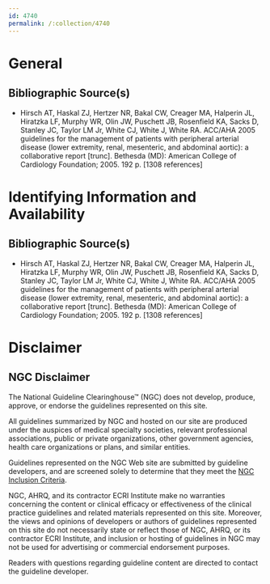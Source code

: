 ```yaml
---
id: 4740
permalink: /:collection/4740
---
```


# General

## Bibliographic Source(s)

- Hirsch AT, Haskal ZJ, Hertzer NR, Bakal CW, Creager MA, Halperin JL, Hiratzka LF, Murphy WR, Olin JW, Puschett JB, Rosenfield KA, Sacks D, Stanley JC, Taylor LM Jr, White CJ, White J, White RA. ACC/AHA 2005 guidelines for the management of patients with peripheral arterial disease (lower extremity, renal, mesenteric, and abdominal aortic): a collaborative report [trunc]. Bethesda (MD): American College of Cardiology Foundation; 2005. 192 p. [1308 references]

# Identifying Information and Availability

## Bibliographic Source(s)

- Hirsch AT, Haskal ZJ, Hertzer NR, Bakal CW, Creager MA, Halperin JL, Hiratzka LF, Murphy WR, Olin JW, Puschett JB, Rosenfield KA, Sacks D, Stanley JC, Taylor LM Jr, White CJ, White J, White RA. ACC/AHA 2005 guidelines for the management of patients with peripheral arterial disease (lower extremity, renal, mesenteric, and abdominal aortic): a collaborative report [trunc]. Bethesda (MD): American College of Cardiology Foundation; 2005. 192 p. [1308 references]

# Disclaimer

## NGC Disclaimer

The National Guideline Clearinghouse™ (NGC) does not develop, produce, approve, or endorse the guidelines represented on this site.

All guidelines summarized by NGC and hosted on our site are produced under the auspices of medical specialty societies, relevant professional associations, public or private organizations, other government agencies, health care organizations or plans, and similar entities.

Guidelines represented on the NGC Web site are submitted by guideline developers, and are screened solely to determine that they meet the [NGC Inclusion Criteria](/help-and-about/summaries/inclusion-criteria).

NGC, AHRQ, and its contractor ECRI Institute make no warranties concerning the content or clinical efficacy or effectiveness of the clinical practice guidelines and related materials represented on this site. Moreover, the views and opinions of developers or authors of guidelines represented on this site do not necessarily state or reflect those of NGC, AHRQ, or its contractor ECRI Institute, and inclusion or hosting of guidelines in NGC may not be used for advertising or commercial endorsement purposes.

Readers with questions regarding guideline content are directed to contact the guideline developer.

